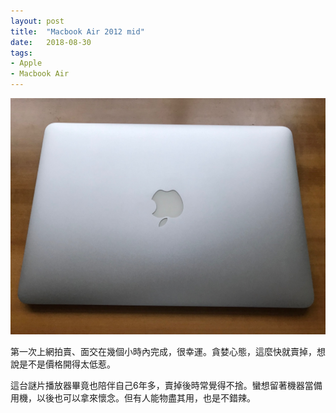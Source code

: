 ```yaml
---
layout: post
title:  "Macbook Air 2012 mid"
date:   2018-08-30
tags:
- Apple
- Macbook Air
---
```

![Apple Macbook Air 2012 mid](/media/2018-08-30-Apple-Macbook-Air-2012-mid.jpg)

第一次上網拍賣、面交在幾個小時內完成，很幸運。貪婪心態，這麼快就賣掉，想說是不是價格開得太低惹。

這台謎片播放器畢竟也陪伴自己6年多，賣掉後時常覺得不捨。蠻想留著機器當備用機，以後也可以拿來懷念。但有人能物盡其用，也是不錯辣。